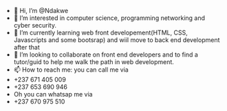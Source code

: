 - 👋 Hi, I’m @Ndakwe
- 👀 I’m interested in computer science, programming networking and cyber security.
- 🌱 I’m currently learning web front developement(HTML, CSS, Javascripts and some bootsrap) and wiil move to back end development after that 
- 💞️ I’m looking to collaborate on front end developers and to find a tutor/guid to help me walk the path in web development.
- 📫 How to reach me: you can call me via
- +237 671 405 009
- +237 653 690 946
- Oh you can whatsap me via
- +237 670 975 510

<!---
Ndakwe/Ndakwe is a ✨ special ✨ repository because its `README.md` (this file) appears on your GitHub profile.
You can click the Preview link to take a look at your changes.
--->
